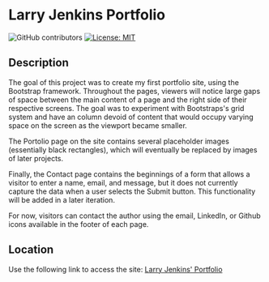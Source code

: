 # Larry Jenkins Portfolio
![GitHub contributors](https://img.shields.io/github/contributors/larrygjenkins/larrygjenkins.github.io)
[![License: MIT](https://img.shields.io/badge/License-MIT-yellow.svg)](https://opensource.org/licenses/MIT)
## Description
The goal of this project was to create my first portfolio site, using the Bootstrap framework. Throughout the pages, viewers will notice large gaps of space between the main content of a page and the right side of their respective screens. The goal was to experiment with Bootstraps's grid system and have an column devoid of content that would occupy varying space on the screen as the viewport became smaller. 

The Portolio page on the site contains several placeholder images (essentially black rectangles), which will eventually be replaced by images of later projects. 

Finally, the Contact page contains the beginnings of a form that allows a visitor to enter a name, email, and message, but it does not currently capture the data when a user selects the Submit button. This functionality will be added in a later iteration. 

For now, visitors can contact the author using the email, LinkedIn, or Github icons available in the footer of each page.

## Location
Use the following link to access the site: [Larry Jenkins' Portfolio](https://larrygjenkins.github.io/index.html)